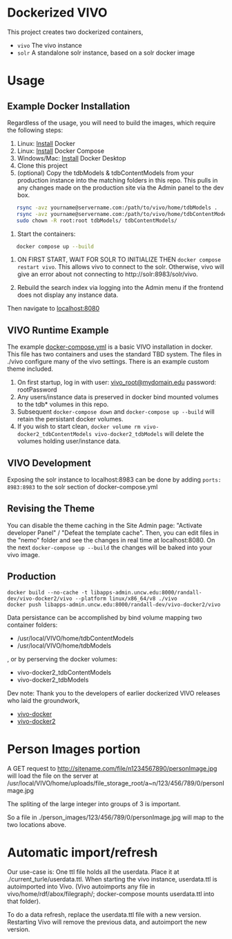 # Dockerized VIVO

This project creates two dockerized containers,
- `vivo` The vivo instance
- `solr` A standalone solr instance, based on a solr docker image

# Usage

## Example Docker Installation

Regardless of the usage, you will need to build the images, which require the following steps:

1. Linux: [Install](https://docs.docker.com/install/) Docker
1. Linux: [Install](https://docs.docker.com/compose/install/) Docker Compose
1. Windows/Mac: [Install](https://www.docker.com/products/docker-desktop) Docker Desktop
1. Clone this project
1. (optional)  Copy the tdbModels & tdbContentModels from your production instance into the matching folders in this repo.  This pulls in any changes made on the production site via the Admin panel to the dev box.
```bash
   rsync -avz yourname@servername.com:/path/to/vivo/home/tdbModels .
   rsync -avz yourname@servername.com:/path/to/vivo/home/tdbContentModels .
   sudo chown -R root:root tdbModels/ tdbContentModels/
```
1. Start the containers:
```bash
   docker compose up --build
```

1. ON FIRST START, WAIT FOR SOLR TO INITIALIZE THEN `docker compose restart vivo`.  This allows vivo to connect to the solr.  Otherwise, vivo will give an error about not connecting to http://solr:8983/solr/vivo.

1. Rebuild the search index via logging into the Admin menu if the frontend does not display any instance data.

 Then navigate to [localhost:8080](http://localhost:8080)

## VIVO Runtime Example

The example [docker-compose.yml](docker-compose.yml) is a basic VIVO installation in docker. This file has two containers and uses the standard TBD system.  The files in ./vivo configure many of the vivo settings.  There is an example custom theme included. 

1. On first startup, log in with user: vivo_root@mydomain.edu password: rootPassword
1. Any users/instance data is preserved in docker bind mounted volumes to the tdb* volumes in this repo.
1. Subsequent `docker-compose down` and `docker-compose up --build` will retain the persistant docker volumes.
1. If you wish to start clean, `docker volume rm vivo-docker2_tdbContentModels vivo-docker2_tdbModels` will delete the volumes holding user/instance data.

## VIVO Development

Exposing the solr instance to localhost:8983 can be done by adding `ports: 8983:8983` to the solr section of docker-compose.yml

## Revising the Theme

You can disable the theme caching in the Site Admin page: "Activate developer Panel" / "Defeat the template cache".  Then, you can edit files in the "nemo" folder and see the changes in real time at localhost:8080.  On the next `docker-compose up --build` the changes will be baked into your vivo image.

## Production

```
docker build --no-cache -t libapps-admin.uncw.edu:8000/randall-dev/vivo-docker2/vivo --platform linux/x86_64/v8 ./vivo
docker push libapps-admin.uncw.edu:8000/randall-dev/vivo-docker2/vivo
```


Data persistance can be accomplished by bind volume mapping two container folders:

 - /usr/local/VIVO/home/tdbContentModels
 - /usr/local/VIVO/home/tdbModels

, or by perserving the docker volumes:

 - vivo-docker2_tdbContentModels
 - vivo-docker2_tdbModels


Dev note:  Thank you to the developers of earlier dockerized VIVO releases who laid the groundwork,

 - [vivo-docker](https://github.com/gwu-libraries/vivo-docker)
 - [vivo-docker2](https://github.com/vivo-community/vivo-docker2)


# Person Images portion

A GET request to http://sitename.com/file/n1234567890/personImage.jpg will load the file on the server at /usr/local/VIVO/home/uploads/file_storage_root/a\~n/123/456/789/0/personImage.jpg

The spliting of the large integer into groups of 3 is important.

So a file in ./person_images/123/456/789/0/personImage.jpg will map to the two locations above.

# Automatic import/refresh

Our use-case is:  One ttl file holds all the userdata.  Place it at ./current_turle/userdata.ttl.  When starting the vivo instance, userdata.ttl is autoimported into Vivo.   (Vivo autoimports any file in vivo/home/rdf/abox/filegraph/;  docker-compose mounts userdata.ttl into that folder).  

To do a data refresh, replace the userdata.ttl file with a new version.  Restarting Vivo will remove the previous data, and autoimport the new version.
